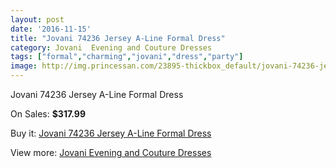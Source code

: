 ```yaml
---
layout: post
date: '2016-11-15'
title: "Jovani 74236 Jersey A-Line Formal Dress"
category: Jovani  Evening and Couture Dresses
tags: ["formal","charming","jovani","dress","party"]
image: http://img.princessan.com/23895-thickbox_default/jovani-74236-jersey-a-line-formal-dress.jpg
---
```

Jovani 74236 Jersey A-Line Formal Dress

On Sales: **$317.99**
<a href="https://www.princessan.com/en/10973-jovani-74236-jersey-a-line-formal-dress.html"><amp-img layout="responsive" width="600" height="600" src="//img.princessan.com/23895-thickbox_default/jovani-74236-jersey-a-line-formal-dress.jpg" alt="Jovani 74236 Jersey A-Line Formal Dress 0" /></a>

Buy it: [Jovani 74236 Jersey A-Line Formal Dress](https://www.princessan.com/en/10973-jovani-74236-jersey-a-line-formal-dress.html "Jovani 74236 Jersey A-Line Formal Dress")

View more: [Jovani  Evening and Couture Dresses](https://www.princessan.com/en/83- "Jovani  Evening and Couture Dresses")